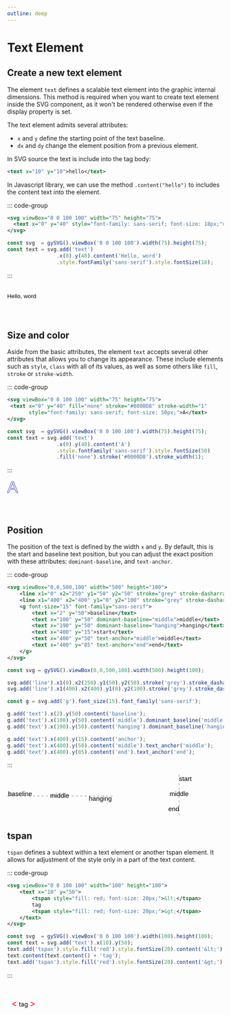```yaml
---
outline: deep
---
```


# Text Element

## Create a new text element

The element `text` defines a scalable text element into the graphic internal dimensions.
This method is required when you want to create text element inside the SVG component, as it
won't be rendered otherwise even if the display property is set.

The text element admits several attributes:

- `x` and `y` define the starting point of the text baseline.
- `dx` and `dy` change the element position from a previous element.

In SVG source the text is include into the tag body:

```svg
<text x="10" y="10">hello</text>
```

In Javascript library, we can use the method `.content("hello")` to includes the content text into the element.

::: code-group
```svg
<svg viewBox="0 0 100 100" width="75" height="75">
  <text x="0" y="40" style="font-family: sans-serif; font-size: 18px;">Hello, word</text>
</svg>
```
```js
const svg  = gySVG().viewBox('0 0 100 100').width(75).height(75);
const text = svg.add('text')
                .x(0).y(40).content('Hello, word')
                .style.fontFamily('sans-serif').style.fontSize(18);
```
:::

<svg viewBox="0 0 100 100" width="75" height="75">
  <text x="0" y="40" style="font-family: sans-serif; font-size: 18px;">Hello, word</text>
</svg>

## Size and color

Aside from the basic attributes, the element `text` accepts several other attributes that allows you
to change its appearance. These include elements such as `style`, `class` with all of its values, as
well as some others like `fill`, `stroke` or `stroke-width`.

::: code-group
```svg
<svg viewBox="0 0 100 100" width="75" height="75">
 <text x="0" y="40" fill="none" stroke="#0000D8" stroke-width="1" 
       style="font-family: sans-serif; font-size: 50px;">A</text>
</svg>
```
```js
const svg  = gySVG().viewBox('0 0 100 100').width(75).height(75);
const text = svg.add('text')
                .x(0).y(40).content('A')
                .style.fontFamily('sans-serif').style.fontSize(50)
                .fill('none').stroke('#0000D8').stroke_width(1);
```
:::

<svg viewBox="0 0 100 100" width="75" height="75">
 <text x="0" y="40" fill="none" stroke="#0000D8" stroke-width="1" 
       style="font-family: sans-serif; font-size: 50px;">A</text>
</svg>

## Position

The position of the text is defined by the width `x` and `y`. By default, this is the start
and baseline text position, but you can adjust the exact position with these attributes:
`dominant-baseline`, and `text-anchor`.

::: code-group
```svg
<svg viewBox="0,0,500,100" width="500" height="100">
    <line x1="0" x2="250" y1="50" y2="50" stroke="grey" stroke-dasharray="5"/>
    <line x1="400" x2="400" y1="0" y2="100" stroke="grey" stroke-dasharray="5"/>
    <g font-size="15" font-family="sans-serif">
        <text x="2" y="50">baseline</text>
        <text x="100" y="50" dominant-baseline="middle">middle</text>
        <text x="190" y="50" dominant-baseline="hanging">hanging</text>
        <text x="400" y="15">start</text>
        <text x="400" y="50" text-anchor="middle">middle</text>
        <text x="400" y="85" text-anchor="end">end</text>
    </g>
</svg>
```
```js
const svg = gySVG().viewBox(0,0,500,100).width(500).height(100);

svg.add('line').x1(0).x2(250).y1(50).y2(50).stroke('grey').stroke_dasharray(5);
svg.add('line').x1(400).x2(400).y1(0).y2(100).stroke('grey').stroke_dasharray(5);

const g = svg.add('g').font_size(15).font_family('sans-serif');

g.add('text').x(2).y(50).content('baseline');
g.add('text').x(100).y(50).content('middle').dominant_baseline('middle');
g.add('text').x(190).y(50).content('hanging').dominant_baseline('hanging');

g.add('text').x(400).y(15).content('anchor');
g.add('text').x(400).y(50).content('middle').text_anchor('middle');
g.add('text').x(400).y(85).content('end').text_anchor('end');
```
:::

<svg viewBox="0,0,500,100" width="500" height="100">
    <line x1="0" x2="250" y1="50" y2="50" stroke="grey" stroke-dasharray="5"/>
    <line x1="400" x2="400" y1="0" y2="100" stroke="grey" stroke-dasharray="5"/>
    <g font-size="15" font-family="sans-serif">
        <text x="2" y="50">baseline</text>
        <text x="100" y="50" dominant-baseline="middle">middle</text>
        <text x="190" y="50" dominant-baseline="hanging">hanging</text>
        <text x="400" y="15">start</text>
        <text x="400" y="50" text-anchor="middle">middle</text>
        <text x="400" y="85" text-anchor="end">end</text>
    </g>
</svg>


## tspan

`tspan` defines a subtext within a text element or another tspan element. It allows for adjustment
of the style only in a part of the text content.

::: code-group
```svg
<svg viewBox="0 0 100 100" width="100" height="100">
    <text x="10" y="50">
        <tspan style="fill: red; font-size: 20px;">&lt;</tspan>
        tag
        <tspan style="fill: red; font-size: 20px;">&gt;</tspan>
    </text>
</svg>
```
```js
const svg  = gySVG().viewBox('0 0 100 100').width(100).height(100);
const text = svg.add('text').x(10).y(50);
text.add('tspan').style.fill('red').style.fontSize(20).content('&lt;');
text.content(text.content() + 'tag');
text.add('tspan').style.fill('red').style.fontSize(20).content('&gt;');
```
:::

<svg viewBox="0 0 100 100" width="100" height="100">
    <text x="10" y="50">
        <tspan style="fill: red; font-size: 20px;">&lt;</tspan>
        tag
        <tspan style="fill: red; font-size: 20px;">&gt;</tspan>
    </text>
</svg>